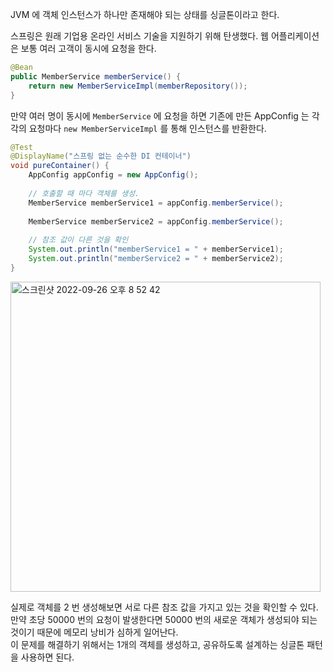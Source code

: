 JVM 에 객체 인스턴스가 하나만 존재해야 되는 상태를 싱글톤이라고 한다.

스프링은 원래 기업용 온라인 서비스 기술을 지원하기 위해 탄생했다.
웹 어플리케이션은 보통 여러 고객이 동시에 요청을 한다.

```java
@Bean  
public MemberService memberService() {  
    return new MemberServiceImpl(memberRepository());  
}
```

만약 여러 명이 동시에 `MemberService` 에 요청을 하면 기존에 만든 AppConfig 는 각각의 요청마다 `new MemberServiceImpl` 를 통해 인스턴스를 반환한다.

```java
@Test  
@DisplayName("스프링 없는 순수한 DI 컨테이너")  
void pureContainer() {  
    AppConfig appConfig = new AppConfig();  
  
    // 호출할 때 마다 객체를 생성.  
    MemberService memberService1 = appConfig.memberService();  
  
    MemberService memberService2 = appConfig.memberService();  
  
    // 참조 값이 다른 것을 확인  
    System.out.println("memberService1 = " + memberService1);  
    System.out.println("memberService2 = " + memberService2);  
}
```


<img width="496" alt="스크린샷 2022-09-26 오후 8 52 42" src="https://user-images.githubusercontent.com/63203480/192269682-04b64331-8c8e-49b2-b742-68bcb518d80a.png">

실제로 객체를 2 번 생성해보면 서로 다른 참조 값을 가지고 있는 것을 확인할 수 있다.     
만약 초당 50000 번의 요청이 발생한다면 50000 번의 새로운 객체가 생성되야 되는 것이기 때문에 메모리 낭비가 심하게 일어난다.    
이 문제를 해결하기 위해서는 1개의 객체를 생성하고, 공유하도록 설계하는 싱글톤 패턴을 사용하면 된다.
